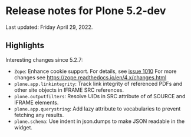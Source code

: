 # Release notes for Plone 5.2-dev

Last updated: Friday April 29, 2022.

## Highlights

Interesting changes since 5.2.7:

* `Zope`: Enhance cookie support. For details, see [issue 1010](https://github.com/zopefoundation/Zope/issues/1010)
  For more changes see https://zope.readthedocs.io/en/4.x/changes.html
* `plone.app.linkintegrity`: Track link integrity of referenced PDFs and other site objects in IFRAME SRC references.
* `plone.outputfilters`: Resolve UIDs in SRC attribute of of SOURCE and IFRAME elements.
* `plone.app.querystring`: Add lazy attribute to vocabularies to prevent fetching any results.
* `plone.schema`: Use indent in json.dumps to make JSON readable in the widget.
